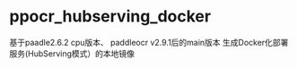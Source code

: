 # ppocr_hubserving_docker
基于paadle2.6.2 cpu版本、 paddleocr v2.9.1后的main版本 生成Docker化部署服务(HubServing模式）的本地镜像
